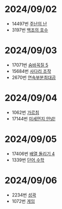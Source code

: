 # 2024/09/02
* 14497번 [주난의 난](https://www.acmicpc.net/problem/14497)
* 3197번 [백조의 호수](https://www.acmicpc.net/problem/3197)
# 2024/09/03
* 17071번 [숨바꼭질 5](https://www.acmicpc.net/problem/17071)
* 15684번 [사다리 조작](https://www.acmicpc.net/problem/15684)
* 2670번 [연속부분최대곱](https://www.acmicpc.net/problem/2670)
# 2024/09/04
* 1062번 [가르침](https://www.acmicpc.net/problem/1062)
* 17144번 [미세먼지 안녕!](https://www.acmicpc.net/problem/17144)
# 2024/09/05
* 17406번 [배열 돌리기 4](https://www.acmicpc.net/problem/17406)
* 1339번 [단어 수학](https://www.acmicpc.net/problem/1339)
# 2024/09/06
* 2234번 [성곽](https://www.acmicpc.net/problem/2234)
* 1072번 [게임](https://www.acmicpc.net/problem/1072)